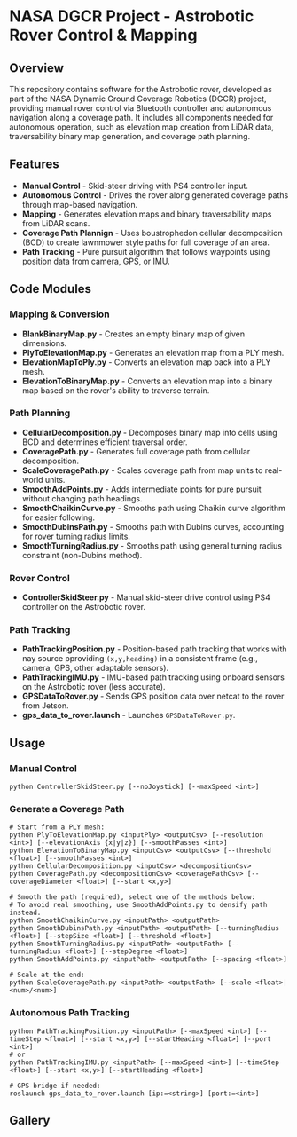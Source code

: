 # NASA DGCR Project - Astrobotic Rover Control & Mapping

## Overview
This repository contains software for the Astrobotic rover, developed as part of the NASA Dynamic Ground Coverage Robotics (DGCR) project, providing manual rover control via Bluetooth controller and autonomous navigation along a coverage path. It includes all components needed for autonomous operation, such as elevation map creation from LiDAR data, traversability binary map generation, and coverage path planning.

## Features
- **Manual Control** - Skid-steer driving with PS4 controller input.
- **Autonomous Control** - Drives the rover along generated coverage paths through map-based navigation.
- **Mapping** - Generates elevation maps and binary traversability maps from LiDAR scans.
- **Coverage Path Plannign** - Uses boustrophedon cellular decomposition (BCD) to create lawnmower style paths for full coverage of an area.
- **Path Tracking** - Pure pursuit algorithm that follows waypoints using position data from camera, GPS, or IMU.

## Code Modules
### Mapping & Conversion
- **BlankBinaryMap.py** - Creates an empty binary map of given dimensions.
- **PlyToElevationMap.py** - Generates an elevation map from a PLY mesh.
- **ElevationMapToPly.py** - Converts an elevation map back into a PLY mesh.
- **ElevationToBinaryMap.py** - Converts an elevation map into a binary map based on the rover's ability to traverse terrain.

### Path Planning
- **CellularDecomposition.py** - Decomposes binary map into cells using BCD and determines efficient traversal order.
- **CoveragePath.py** - Generates full coverage path from cellular decomposition.
- **ScaleCoveragePath.py** - Scales coverage path from map units to real-world units.
- **SmoothAddPoints.py** - Adds intermediate points for pure pursuit without changing path headings.
- **SmoothChaikinCurve.py** - Smooths path using Chaikin curve algorithm for easier following.
- **SmoothDubinsPath.py** - Smooths path with Dubins curves, accounting for rover turning radius limits.
- **SmoothTurningRadius.py** - Smooths path using general turning radius constraint (non-Dubins method).

### Rover Control
- **ControllerSkidSteer.py** - Manual skid-steer drive control using PS4 controller on the Astrobotic rover.

### Path Tracking
- **PathTrackingPosition.py** - Position-based path tracking that works with nay source pproviding `(x,y,heading)` in a consistent frame (e.g., camera, GPS, other adaptable sensors).
- **PathTrackingIMU.py** - IMU-based path tracking using onboard sensors on the Astrobotic rover (less accurate).
- **GPSDataToRover.py** - Sends GPS position data over netcat to the rover from Jetson.
- **gps_data_to_rover.launch** - Launches `GPSDataToRover.py`.

## Usage
### Manual Control
```
python ControllerSkidSteer.py [--noJoystick] [--maxSpeed <int>]
```

### Generate a Coverage Path
```
# Start from a PLY mesh:
python PlyToElevationMap.py <inputPly> <outputCsv> [--resolution <int>] [--elevationAxis {x|y|z}] [--smoothPasses <int>]
python ElevationToBinaryMap.py <inputCsv> <outputCsv> [--threshold <float>] [--smoothPasses <int>]
python CellularDecomposition.py <inputCsv> <decompositionCsv>
python CoveragePath.py <decompositionCsv> <coveragePathCsv> [--coverageDiameter <float>] [--start <x,y>]

# Smooth the path (required), select one of the methods below:
# To avoid real smoothing, use SmoothAddPoints.py to densify path instead.
python SmoothChaikinCurve.py <inputPath> <outputPath>
python SmoothDubinsPath.py <inputPath> <outputPath> [--turningRadius <float>] [--stepSize <float>] [--threshold <float>]
python SmoothTurningRadius.py <inputPath> <outputPath> [--turningRadius <float>] [--stepDegree <float>]
python SmoothAddPoints.py <inputPath> <outputPath> [--spacing <float>]

# Scale at the end:
python ScaleCoveragePath.py <inputPath> <outputPath> [--scale <float>|<num>/<num>]
```

### Autonomous Path Tracking
```
python PathTrackingPosition.py <inputPath> [--maxSpeed <int>] [--timeStep <float>] [--start <x,y>] [--startHeading <float>] [--port <int>]
# or
python PathTrackingIMU.py <inputPath> [--maxSpeed <int>] [--timeStep <float>] [--start <x,y>] [--startHeading <float>]

# GPS bridge if needed:
roslaunch gps_data_to_rover.launch [ip:=<string>] [port:=<int>]
```

## Gallery
